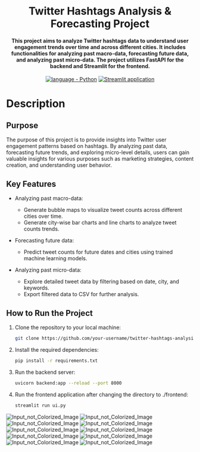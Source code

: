 <h1 align="center">
  <br>
   Twitter Hashtags Analysis & Forecasting Project
  <br>
</h1>

<h4 align="center">This project aims to analyze Twitter hashtags data to understand user engagement trends over time and across different cities. It includes functionalities for analyzing past macro-data, forecasting future data, and analyzing past micro-data. The project utilizes FastAPI for the backend and Streamlit for the frontend.</h4>
  
<p align="center">
  <a href="https://"><img src="https://img.shields.io/badge/language-Python-2ea42f?logo=python" alt="language - Python"></a>
  <a href="https://"><img src="https://img.shields.io/badge/Streamlit application-localhost-orange?logo=streamlit" alt="Streamlit application"></a>
  <br>
</p>


# Description

## Purpose

The purpose of this project is to provide insights into Twitter user engagement patterns based on hashtags. By analyzing past data, forecasting future trends, and exploring micro-level details, users can gain valuable insights for various purposes such as marketing strategies, content creation, and understanding user behavior.

## Key Features

- Analyzing past macro-data:
  - Generate bubble maps to visualize tweet counts across different cities over time.
  - Generate city-wise bar charts and line charts to analyze tweet counts trends.

- Forecasting future data:
  - Predict tweet counts for future dates and cities using trained machine learning models.

- Analyzing past micro-data:
  - Explore detailed tweet data by filtering based on date, city, and keywords.
  - Export filtered data to CSV for further analysis.

## How to Run the Project

1. Clone the repository to your local machine:
   ```bash
   git clone https://github.com/your-username/twitter-hashtags-analysis.git

2. Install the required dependencies:
   ```bash
   pip install -r requirements.txt
3. Run the backend server:
   ```bash
   uvicorn backend:app --reload --port 8000
4. Run the frontend application after changing the directory to ./frontend:
   ```bash
   streamlit run ui.py

![Input_not_Colorized_Image](readme_images/1.png)
![Input_not_Colorized_Image](readme_images/2.png)
![Input_not_Colorized_Image](readme_images/3.png)
![Input_not_Colorized_Image](readme_images/4.png)
![Input_not_Colorized_Image](readme_images/5.png)
![Input_not_Colorized_Image](readme_images/6.png)
![Input_not_Colorized_Image](readme_images/7.png)
![Input_not_Colorized_Image](readme_images/8.png)
![Input_not_Colorized_Image](readme_images/9.png)
![Input_not_Colorized_Image](readme_images/10.png)
